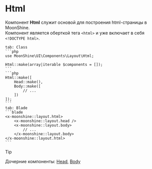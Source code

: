 # Html

Компонент **Html** служит основой для построения html-страницы в MoonShine. \
Компонент является оберткой тега `<html>` и уже включает в себя `<!DOCTYPE html>`.

~~~tabs
tab: Class
```php
use MoonShine\UI\Components\Layout\Html;

Html::make(array|iterable $components = []);
```
```php
Html::make([
    Head::make(),
    Body::make([
        // ...
    ])
]);
```
tab: Blade
```blade
<x-moonshine::layout.html>
    <x-moonshine::layout.head />
    <x-moonshine::layout.body>
        // ...
    </x-moonshine::layout.body>
</x-moonshine::layout.html>
```
~~~

> [!TIP]
> Дочерние компоненты: [Head](/docs/{{version}}/components/head), [Body](/docs/{{version}}/components/body)
